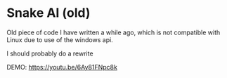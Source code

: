 # Snake AI (old)

Old piece of code I have written a while ago, which is not compatible with Linux due to use of the windows api.

I should probably do a rewrite

DEMO: https://youtu.be/6Ay81FNpc8k
